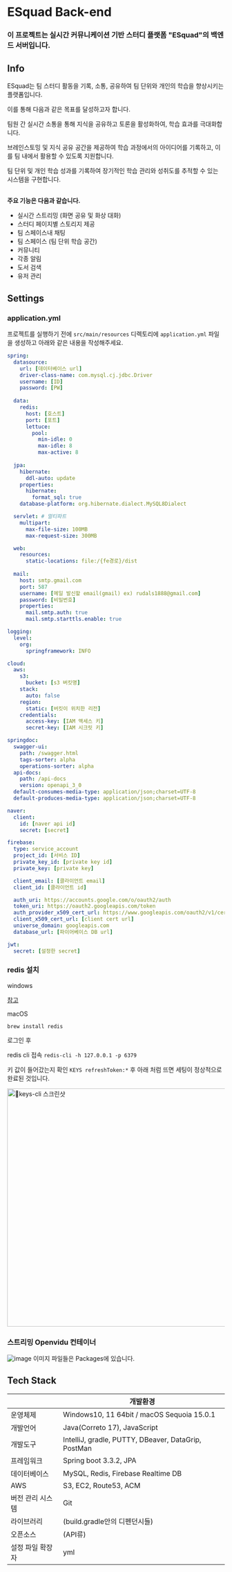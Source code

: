 # ESquad Back-end

### 이 프로젝트는 실시간 커뮤니케이션 기반 스터디 플랫폼 "ESquad"의 백엔드 서버입니다.

## Info

ESquad는 팀 스터디 활동을 기록, 소통, 공유하여 팀 단위와 개인의 학습을 향상시키는 플랫폼입니다. 

이를 통해 다음과 같은 목표를 달성하고자 합니다.

 

팀원 간 실시간 소통을 통해 지식을 공유하고 토론을 활성화하여, 학습 효과를 극대화합니다.

브레인스토밍 및 지식 공유 공간을 제공하여 학습 과정에서의 아이디어를 기록하고, 이를 팀 내에서 활용할 수 있도록 지원합니다.

팀 단위 및 개인 학습 성과를 기록하여 장기적인 학습 관리와 성취도를 추적할 수 있는 시스템을 구현합니다.

## 

**주요 기능​은 다음과 같습니다.**

- 실시간 스트리밍 (화면 공유 및 화상 대화)
- 스터디 페이지별 스토리지 제공
- 팀 스페이스내 채팅
- 팀 스페이스 (팀 단위 학습 공간)
- 커뮤니티
- 각종 알림
- 도서 검색
- 유저 관리



## Settings

### application.yml

프로젝트를 실행하기 전에 `src/main/resources` 디렉토리에 `application.yml` 파일을 생성하고 아래와 같은 내용을 작성해주세요.
```yaml
spring:
  datasource:
    url: [데이터베이스 url]
    driver-class-name: com.mysql.cj.jdbc.Driver
    username: [ID]
    password: [PW]
    
  data:
    redis:
      host: [호스트]
      port: [포트]
      lettuce:
        pool:
          min-idle: 0
          max-idle: 8
          max-active: 8
          
  jpa:
    hibernate:
      ddl-auto: update
    properties:
      hibernate:
        format_sql: true
    database-platform: org.hibernate.dialect.MySQL8Dialect

  servlet: # 멀티파트
    multipart:
      max-file-size: 100MB
      max-request-size: 300MB

  web:
    resources:
      static-locations: file:/{fe경로}/dist
      
  mail:
    host: smtp.gmail.com
    port: 587
    username: [메일 발신할 email(gmail) ex) rudals1888@gmail.com]
    password: [비밀번호]
    properties:
      mail.smtp.auth: true
      mail.smtp.starttls.enable: true

logging:
  level:
    org:
      springframework: INFO

cloud:
  aws:
    s3:
      bucket: [s3 버킷명]
    stack:
      auto: false
    region:
      static: [버킷이 위치한 리전]
    credentials:
      access-key: [IAM 액세스 키]
      secret-key: [IAM 시크릿 키]

springdoc:
  swagger-ui:
    path: /swagger.html
    tags-sorter: alpha
    operations-sorter: alpha
  api-docs:
    path: /api-docs
    version: openapi_3_0
  default-consumes-media-type: application/json;charset=UTF-8
  default-produces-media-type: application/json;charset=UTF-8

naver:
  client:
    id: [naver api id]
    secret: [secret]

firebase:
  type: service_account
  project_id: [서비스 ID]
  private_key_id: [private key id]
  private_key: [private key]

  client_email: [클라이언트 email]
  client_id: [클라이언트 id]

  auth_uri: https://accounts.google.com/o/oauth2/auth
  token_uri: https://oauth2.googleapis.com/token
  auth_provider_x509_cert_url: https://www.googleapis.com/oauth2/v1/certs
  client_x509_cert_url: [client cert url]
  universe_domain: googleapis.com
  database_url: [파이어베이스 DB url]

jwt:
  secret: [설정한 secret]
```

### redis 설치

windows 

[참고](https://inpa.tistory.com/entry/REDIS-%F0%9F%93%9A-Window10-%ED%99%98%EA%B2%BD%EC%97%90-Redis-%EC%84%A4%EC%B9%98%ED%95%98%EA%B8%B0)

macOS
```
brew install redis
```

로그인 후 

redis cli 접속 `redis-cli -h 127.0.0.1 -p 6379` 

키 값이 들어갔는지 확인 `KEYS refreshToken:*` 후 아래 처럼 뜨면 세팅이 정상적으로 완료된 것입니다.

<img width="550" alt="keys-cli 스크린샷" src="https://github.com/user-attachments/assets/cf3c116d-7bb7-4468-8a88-a7cbb5941a35">


### 스트리밍 Openvidu 컨테이너
![image](https://github.com/user-attachments/assets/934b2b52-aa48-4011-aa1e-11b657c6ca7e)
이미지 파일들은 Packages에 있습니다.


## Tech Stack

|  | 개발환경 |
| --- | --- |
| 운영체제 | Windows10, 11 64bit / macOS Sequoia 15.0.1​ |
| 개발언어 | Java(Correto 17), JavaScript​ |
| 개발도구 | IntelliJ, gradle, PUTTY, DBeaver, DataGrip, PostMan |
| 프레임워크 | Spring boot 3.3.2, JPA |
| 데이터베이스 | MySQL, Redis, Firebase Realtime DB |
| AWS | S3, EC2, Route53, ACM​ |
| 버전 관리 시스템 | Git |
| 라이브러리 | (build.gradle안의 디펜던시들) |
| 오픈소스 | (API류) |
| 설정 파일 확장자 | yml |
